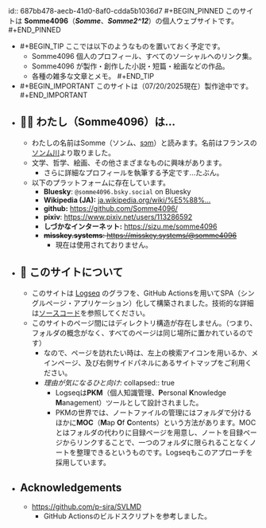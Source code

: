 id:: 687bb478-aecb-41d0-8af0-cdda5b1036d7
#+BEGIN_PINNED
このサイトは **Somme4096**（*__Somme__*、*__Somme2^12__*）の個人ウェブサイトです。
#+END_PINNED

- #+BEGIN_TIP
  ここでは以下のようなものを置いておく予定です。
  	- Somme4096 個人のプロフィール、すべてのソーシャルへのリンク集。
  	- Somme4096 が製作・創作した小説・短篇・絵画などの作品。
  	- 各種の雑多な文章とメモ。
  #+END_TIP
- #+BEGIN_IMPORTANT
  このサイトは（07/20/2025現在）製作途中です。
  #+END_IMPORTANT
- ## 🍄‍🟫 わたし（Somme4096）は...
	- わたしの名前はSomme（ソンム、[sɔm](https://en.wikipedia.org/wiki/Help:IPA/French)）と読みます。名前はフランスの[ソンム川](https://ja.wikipedia.org/wiki/%E3%82%BD%E3%83%B3%E3%83%A0%E5%B7%9D)より取りました。
	- 文学、哲学、絵画、その他さまざまなものに興味があります。
		- さらに詳細なプロフィールを執筆する予定です...たぶん。
	- 以下のプラットフォームに存在しています。
		- **Bluesky**: ‪``@somme4096.bsky.social‬`` on Bluesky
		- **Wikipedia (JA):** [ja.wikipedia.org/wiki/%E5%88%...](https://ja.wikipedia.org/wiki/利用者:Somme4096)
		- **github:** https://github.com/Somme4096/
		- **pixiv**: https://www.pixiv.net/users/113286592
		- **しづかなインターネット:** https://sizu.me/somme4096
		- ~~**misskey.systems**: https://misskey.systems/@somme4096~~
			- 現在は使用されておりません。
- ## 🍞 このサイトについて
	- このサイトは [Logseq](https://logseq.com/) のグラフを、GitHub Actionsを用いてSPA（シングルページ・アプリケーション）化して構築されました。技術的な詳細は[ソースコード](https://github.com/Somme4096/website)を参照してください。
	- このサイトのページ間にはディレクトリ構造が存在しません。（つまり、フォルダの概念がなく、すべてのページは同じ場所に置かれているのです）
		- なので、ページを訪れたい時は、左上の検索アイコンを用いるか、メインページ、及び右側サイドパネルにあるサイトマップをご利用ください。
		- *理由が気になるひと向け:*
		  collapsed:: true
			- Logseqは**PKM**（個人知識管理、**P**ersonal **K**nowledge **M**anagement）ツールとして設計されました。
			- PKMの世界では、ノートファイルの管理にはフォルダで分けるほかに**MOC**（**M**ap **O**f **C**ontents）という方法があります。MOCとはフォルダの代わりに目録ページを用意し、ノートを目録ページからリンクすることで、一つのフォルダに限られることなくノートを整理できるというものです。Logseqもこのアプローチを採用しています。
- ## Acknowledgements
	- https://github.com/p-sira/SVLMD
		- GitHub Actionsのビルドスクリプトを参考しました。